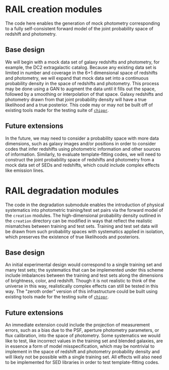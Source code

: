 # RAIL creation modules

The code here enables the generation of mock photometry corresponding to a fully self-consistent forward model of the joint probability space of redshift and photometry.

## Base design

We will begin with a mock data set of galaxy redshifts and photometry, for example, the DC2 extragalactic catalog.
Because any existing data set is limited in number and coverage in the 6+1 dimensional space of redshifts and photometry, we will expand that mock data set into a continuous probability density in the space of redshifts and photometry.
This process may be done using a GAN to augment the data until it fills out the space, followed by a smoothing or interpolation of that space.
Galaxy redshifts and photometry drawn from that joint probability density will have a true likelihood and a true posterior.
This code may or may not be built off of existing tools made for the testing suite of [`chippr`](https://github.com/aimalz/chippr).

## Future extensions

In the future, we may need to consider a probability space with more data dimensions, such as galaxy images and/or positions in order to consider codes that infer redshifts using photometric information and other sources of information.
Similarly, to evaluate template-fitting codes, we will need to construct the joint probability space of redshifts and photometry from a mock data set of SEDs and redshifts, which could include complex effects like emission lines.

# RAIL degradation modules

The code in the degradation submodule enables the introduction of physical systematics into photometric training/test set pairs via the forward model of the `creation` modules.
The high-dimensional probability density outlined in the `creation` directory can be modified in ways that reflect the realistic mismatches between training and test sets.
Training and test set data will be drawn from such probability spaces with systematics applied in isolation, which preserves the existence of true likelihoods and posteriors.

## Base design

An initial experimental design would correspond to a single training set and many test sets; the systematics that can be implemented under this scheme include imbalances between the training and test sets along the dimensions of brightness, color, and redshift.
Though it is not realistic to think of the universe in this way, realistically complex effects can still be tested in this way.
The "zeroth order" version of this infrastructure could be built using existing tools made for the testing suite of [`chippr`](https://github.com/aimalz/chippr).

## Future extensions

An immediate extension could include the projection of measurement errors, such as a bias due to the PSF, aperture photometry parameters, or flux calibration, into the space of photometry.
Some systematics we would like to test, like incorrect values in the training set and blended galaxies, are in essence a form of model misspecification, which may be nontrivial to implement in the space of redshift and photometry probability density and will likely not be possible with a single training set.
All effects will also need to be implemented for SED libraries in order to test template-fitting codes.

